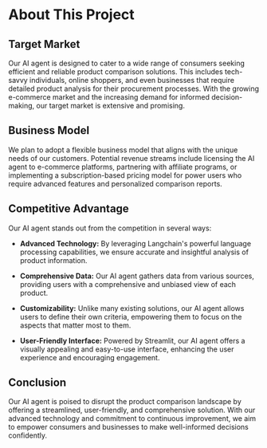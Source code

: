 # About This Project
## Target Market

Our AI agent is designed to cater to a wide range of consumers seeking efficient and reliable product comparison solutions. This includes tech-savvy individuals, online shoppers, and even businesses that require detailed product analysis for their procurement processes. With the growing e-commerce market and the increasing demand for informed decision-making, our target market is extensive and promising.

## Business Model

We plan to adopt a flexible business model that aligns with the unique needs of our customers. Potential revenue streams include licensing the AI agent to e-commerce platforms, partnering with affiliate programs, or implementing a subscription-based pricing model for power users who require advanced features and personalized comparison reports.

## Competitive Advantage

Our AI agent stands out from the competition in several ways:

- **Advanced Technology:** By leveraging Langchain's powerful language processing capabilities, we ensure accurate and insightful analysis of product information.

- **Comprehensive Data:** Our AI agent gathers data from various sources, providing users with a comprehensive and unbiased view of each product.

- **Customizability:** Unlike many existing solutions, our AI agent allows users to define their own criteria, empowering them to focus on the aspects that matter most to them.

- **User-Friendly Interface:** Powered by Streamlit, our AI agent offers a visually appealing and easy-to-use interface, enhancing the user experience and encouraging engagement.

## Conclusion

Our AI agent is poised to disrupt the product comparison landscape by offering a streamlined, user-friendly, and comprehensive solution. With our advanced technology and commitment to continuous improvement, we aim to empower consumers and businesses to make well-informed decisions confidently.
